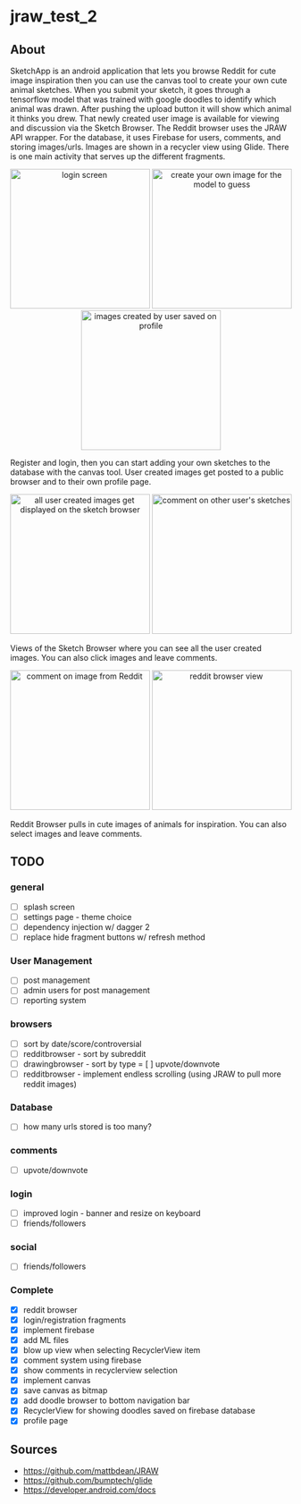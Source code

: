 # jraw_test_2

## About ##

SketchApp is an android application that lets you browse Reddit for cute image inspiration then you can use the canvas tool to create your own cute animal sketches. When you submit your sketch, it goes through a tensorflow model that was trained with google doodles to identify which animal was drawn. After pushing the upload button it will show which animal it thinks you drew. That newly created user image is available for viewing and discussion via the Sketch Browser. The Reddit browser uses the JRAW API wrapper. For the database, it uses Firebase for users, comments, and storing images/urls. Images are shown in a recycler view using Glide. There is one main activity that serves up the different fragments. 

<p align="center">
    <img width="250" alt="login screen" src="https://i.imgur.com/93DWAoQ.jpg">
    <img width="250" alt="create your own image for the model to guess" src="https://i.imgur.com/IIpOGy1.jpg">
    <img width="250" alt="images created by user saved on profile" src="https://i.imgur.com/ka6je3Y.jpg">

</p>

Register and login, then you can start adding your own sketches to the database with the canvas tool. User created images get posted to a public browser and to their own profile page.

<p align="center">
    <img width="250" alt="all user created images get displayed on the sketch browser" src="https://i.imgur.com/uZZHw2l.jpg">
    <img width="250" alt="comment on other user's sketches" src="https://i.imgur.com/P6C6F7X.jpg">
</p>

Views of the Sketch Browser where you can see all the user created images. You can also click images and leave comments.

<p align="center">
    <img width="250" alt="comment on image from Reddit" src="https://i.imgur.com/0s8bKXx.jpg">
    <img width="250" alt="reddit browser view" src="https://i.imgur.com/LJun09b.jpg">
</p>

Reddit Browser pulls in cute images of animals for inspiration. You can also select images and leave comments. 


## TODO ##

### general
- [ ] splash screen
- [ ] settings page - theme choice
- [ ] dependency injection w/ dagger 2
- [ ] replace hide fragment buttons w/ refresh method

### User Management
- [ ] post management
- [ ] admin users for post management
- [ ] reporting system

### browsers
- [ ] sort by date/score/controversial
- [ ] redditbrowser - sort by subreddit
- [ ] drawingbrowser - sort by type
= [ ] upvote/downvote
- [ ] redditbrowser - implement endless scrolling (using JRAW to pull more reddit images)

### Database
- [ ] how many urls stored is too many?

### comments
- [ ] upvote/downvote

### login
- [ ] improved login - banner and resize on keyboard
- [ ] friends/followers

### social
- [ ] friends/followers

### Complete
- [x] reddit browser
- [x] login/registration fragments
- [x] implement firebase
- [x] add ML files
- [x] blow up view when selecting RecyclerView item
- [x] comment system using firebase
- [x] show comments in recyclerview selection
- [x] implement canvas
- [x] save canvas as bitmap
- [x] add doodle browser to bottom navigation bar
- [x] RecyclerView for showing doodles saved on firebase database
- [x] profile page

## Sources ##
* https://github.com/mattbdean/JRAW
* https://github.com/bumptech/glide
* https://developer.android.com/docs

